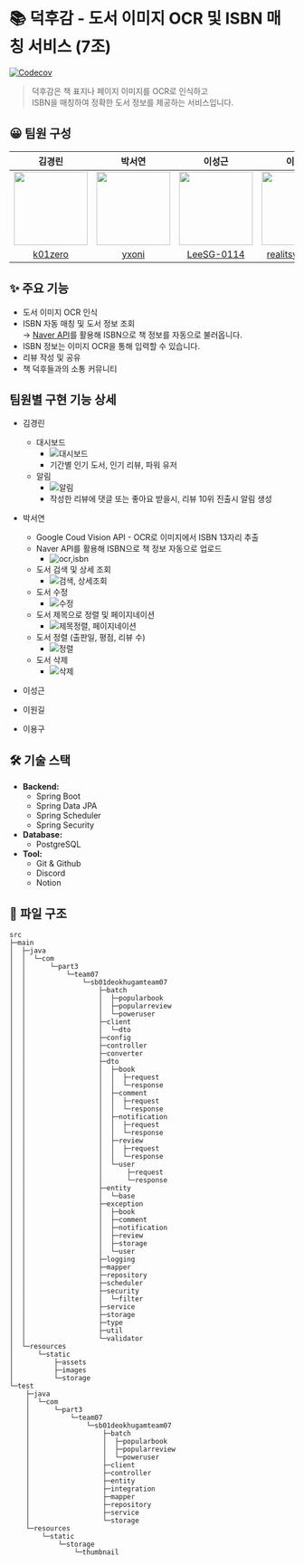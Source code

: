 # 📚 덕후감 - 도서 이미지 OCR 및 ISBN 매칭 서비스 (7조)

[![Codecov](https://codecov.io/gh/SB01-Team07/sb01-deokhugam-team07/branch/main/graph/badge.svg)](https://codecov.io/gh/SB01-Team07/sb01-deokhugam-team07)

> 덕후감은 책 표지나 페이지 이미지를 OCR로 인식하고   
> ISBN을 매칭하여 정확한 도서 정보를 제공하는 서비스입니다.

## 😀 팀원 구성
| 김경린                     | 박서연                | 이성근                                         | 이원길                     | 이용구                     |
|:-------------------------:|:--------------------:|:---------------------------------------------:|:-------------------------:|:-------------------------:|
| <img src="https://avatars.githubusercontent.com/u/133985654?v=4" width="130"> | <img src="https://avatars.githubusercontent.com/u/90109410?v=4" width="130"> | <img src="https://avatars.githubusercontent.com/u/61682044?v=4" width="130">| <img src="https://avatars.githubusercontent.com/u/139864668?v=4" width="130"> | <img src="https://avatars.githubusercontent.com/u/86422079?v=4" width="130"> |
| [k01zero](https://github.com/k01zero) | [yxoni](https://github.com/yxoni) | [LeeSG-0114](https://github.com/LeeSG-0114) | [realitsyourman](https://github.com/realitsyourman) | [reflash407](https://github.com/reflash407) |

## ✨ 주요 기능

- 도서 이미지 OCR 인식
- ISBN 자동 매칭 및 도서 정보 조회  
  → [Naver API](https://developers.naver.com/docs/serviceapi/search/book/book.md#%EC%B1%85)를 활용해 ISBN으로 책 정보를 자동으로 불러옵니다.
- ISBN 정보는 이미지 OCR을 통해 입력할 수 있습니다.
- 리뷰 작성 및 공유
- 책 덕후들과의 소통 커뮤니티

## 팀원별 구현 기능 상세

- 김경린
  - 대시보드
    - ![대시보드](https://github.com/user-attachments/assets/b8711f01-1af2-41d9-a0d8-ab1d0268b4f2)
    - 기간별 인기 도서, 인기 리뷰, 파워 유저
  - 알림
    - ![알림](https://github.com/user-attachments/assets/3ba32942-a866-4602-8aed-c9985694c051)
    - 작성한 리뷰에 댓글 또는 좋아요 받을시, 리뷰 10위 진출시 알림 생성
- 박서연
  - Google Coud Vision API - OCR로 이미지에서 ISBN 13자리 추출
  - Naver API를 활용해 ISBN으로 책 정보 자동으로 업로드
    - ![ocr,isbn](https://github.com/user-attachments/assets/382612e5-6dba-4f68-8ff2-99cf91e4ff9b)
  - 도서 검색 및 상세 조회
    - ![검색, 상세조회](https://github.com/user-attachments/assets/76cff918-92e9-4b11-8b03-857a646d47ea)
  - 도서 수정
    - ![수정](https://github.com/user-attachments/assets/83561b04-502b-4a5b-9f7f-0aa90b552637)
  - 도서 제목으로 정렬 및 페이지네이션
    - ![제목정렬, 페이지네이션](https://github.com/user-attachments/assets/4654df28-109d-4c1c-88c5-03bd3e7ced91)
  - 도서 정렬 (출판일, 평점, 리뷰 수)
    - ![정렬](https://github.com/user-attachments/assets/294bbf5b-6774-4da7-ad0b-0f8edcd9145e)
  - 도서 삭제
    - ![삭제](https://github.com/user-attachments/assets/1992eb56-0ebd-4837-b3cb-7e2d1cb54a71)

- 이성근
- 이원길
- 이용구


## 🛠️ 기술 스택

- **Backend:** 
  - Spring Boot
  - Spring Data JPA
  - Spring Scheduler
  - Spring Security  
- **Database:** 
  - PostgreSQL  
- **Tool:** 
  - Git & Github
  - Discord
  - Notion 
 

## 📁 파일 구조

````
src
├─main
│  ├─java
│  │  └─com
│  │      └─part3
│  │          └─team07
│  │              └─sb01deokhugamteam07
│  │                  ├─batch
│  │                  │  ├─popularbook
│  │                  │  ├─popularreview
│  │                  │  └─poweruser
│  │                  ├─client
│  │                  │  └─dto
│  │                  ├─config
│  │                  ├─controller
│  │                  ├─converter
│  │                  ├─dto
│  │                  │  ├─book
│  │                  │  │  ├─request
│  │                  │  │  └─response
│  │                  │  ├─comment
│  │                  │  │  ├─request
│  │                  │  │  └─response
│  │                  │  ├─notification
│  │                  │  │  ├─request
│  │                  │  │  └─response
│  │                  │  ├─review
│  │                  │  │  ├─request
│  │                  │  │  └─response
│  │                  │  └─user
│  │                  │      ├─request
│  │                  │      └─response
│  │                  ├─entity
│  │                  │  └─base
│  │                  ├─exception
│  │                  │  ├─book
│  │                  │  ├─comment
│  │                  │  ├─notification
│  │                  │  ├─review
│  │                  │  ├─storage
│  │                  │  └─user
│  │                  ├─logging
│  │                  ├─mapper
│  │                  ├─repository
│  │                  ├─scheduler
│  │                  ├─security
│  │                  │  └─filter
│  │                  ├─service
│  │                  ├─storage
│  │                  ├─type
│  │                  ├─util
│  │                  └─validator
│  └─resources
│      └─static
│          ├─assets
│          ├─images
│          └─storage
└─test
    ├─java
    │  └─com
    │      └─part3
    │          └─team07
    │              └─sb01deokhugamteam07
    │                  ├─batch
    │                  │  ├─popularbook
    │                  │  ├─popularreview
    │                  │  └─poweruser
    │                  ├─client
    │                  ├─controller
    │                  ├─entity
    │                  ├─integration
    │                  ├─mapper
    │                  ├─repository
    │                  ├─service
    │                  └─storage
    └─resources
        └─static
            └─storage
                └─thumbnail


